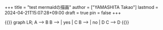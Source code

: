 +++
title = "test mermaidの描画"
author = ["YAMASHITA Takao"]
lastmod = 2024-04-21T15:07:28+09:00
draft = true
pin = false
+++

{{<mermaid>}}
graph LR;
  A --> B
  B --> | yes | C
  B --> | no  | D
  C --> D
{{</mermaid>}}
